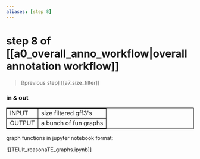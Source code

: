 ```yaml
---
aliases: [step 8]
---
```

# step 8 of [[a0_overall_anno_workflow|overall annotation workflow]]
> [!previous step]
> [[a7_size_filter]]

### in & out
<table cellpadding="5" style="border: 1px solid black">
    <tr style="border: 1px solid black">
        <td style="border: 1px solid black" >INPUT</td>
        <td style="border: 1px solid black">size filtered gff3's</td>
    </tr>
    <tr>
        <td style="border: 1px solid black">OUTPUT</td>
        <td style="border: 1px solid black">a bunch of fun graphs</td>
    </tr>
</table>

graph functions in jupyter notebook format:

![[TEUlt_reasonaTE_graphs.ipynb]]

